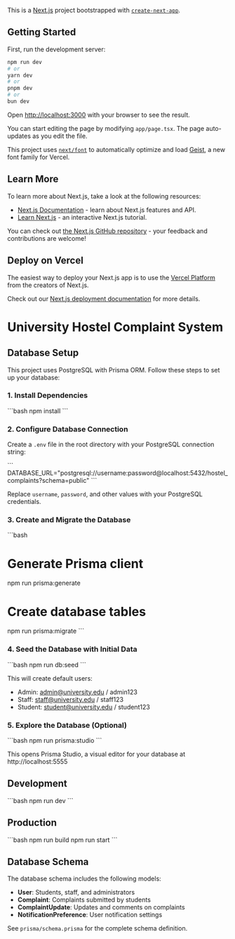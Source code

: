 This is a [Next.js](https://nextjs.org) project bootstrapped with [`create-next-app`](https://nextjs.org/docs/app/api-reference/cli/create-next-app).

## Getting Started

First, run the development server:

```bash
npm run dev
# or
yarn dev
# or
pnpm dev
# or
bun dev
```

Open [http://localhost:3000](http://localhost:3000) with your browser to see the result.

You can start editing the page by modifying `app/page.tsx`. The page auto-updates as you edit the file.

This project uses [`next/font`](https://nextjs.org/docs/app/building-your-application/optimizing/fonts) to automatically optimize and load [Geist](https://vercel.com/font), a new font family for Vercel.

## Learn More

To learn more about Next.js, take a look at the following resources:

- [Next.js Documentation](https://nextjs.org/docs) - learn about Next.js features and API.
- [Learn Next.js](https://nextjs.org/learn) - an interactive Next.js tutorial.

You can check out [the Next.js GitHub repository](https://github.com/vercel/next.js) - your feedback and contributions are welcome!

## Deploy on Vercel

The easiest way to deploy your Next.js app is to use the [Vercel Platform](https://vercel.com/new?utm_medium=default-template&filter=next.js&utm_source=create-next-app&utm_campaign=create-next-app-readme) from the creators of Next.js.

Check out our [Next.js deployment documentation](https://nextjs.org/docs/app/building-your-application/deploying) for more details.

# University Hostel Complaint System

## Database Setup

This project uses PostgreSQL with Prisma ORM. Follow these steps to set up your database:

### 1. Install Dependencies

\`\`\`bash
npm install
\`\`\`

### 2. Configure Database Connection

Create a `.env` file in the root directory with your PostgreSQL connection string:

\`\`\`
DATABASE_URL="postgresql://username:password@localhost:5432/hostel_complaints?schema=public"
\`\`\`

Replace `username`, `password`, and other values with your PostgreSQL credentials.

### 3. Create and Migrate the Database

\`\`\`bash
# Generate Prisma client
npm run prisma:generate

# Create database tables
npm run prisma:migrate
\`\`\`

### 4. Seed the Database with Initial Data

\`\`\`bash
npm run db:seed
\`\`\`

This will create default users:
- Admin: admin@university.edu / admin123
- Staff: staff@university.edu / staff123
- Student: student@university.edu / student123

### 5. Explore the Database (Optional)

\`\`\`bash
npm run prisma:studio
\`\`\`

This opens Prisma Studio, a visual editor for your database at http://localhost:5555

## Development

\`\`\`bash
npm run dev
\`\`\`

## Production

\`\`\`bash
npm run build
npm run start
\`\`\`

## Database Schema

The database schema includes the following models:

- **User**: Students, staff, and administrators
- **Complaint**: Complaints submitted by students
- **ComplaintUpdate**: Updates and comments on complaints
- **NotificationPreference**: User notification settings

See `prisma/schema.prisma` for the complete schema definition.

